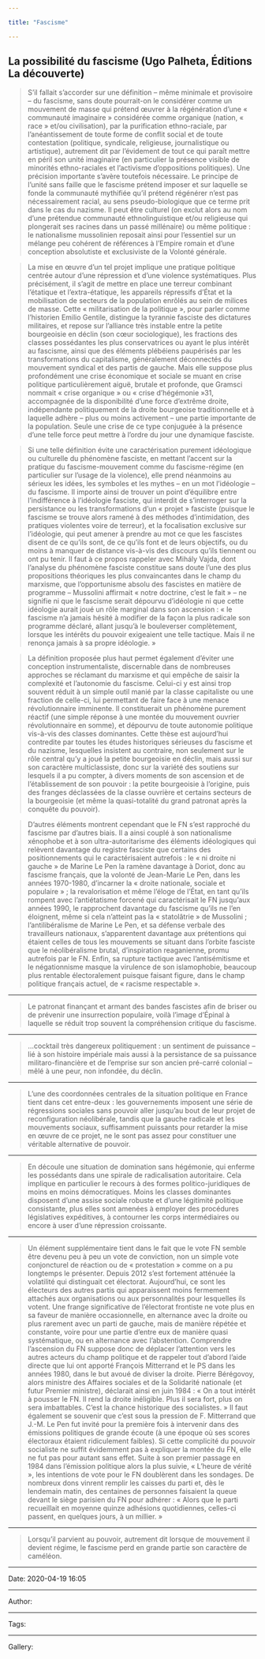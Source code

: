 ```yaml
---

title: "Fascisme"

---
```




## La possibilité du fascisme (Ugo Palheta, Éditions La découverte)



> S’il fallait s’accorder sur une définition – même minimale et provisoire – du fascisme, sans doute pourrait-on le considérer comme un mouvement de masse qui prétend œuvrer à la régénération d’une « communauté imaginaire » considérée comme organique (nation, « race » et/ou civilisation), par la purification ethno-raciale, par l’anéantissement de toute forme de conflit social et de toute contestation (politique, syndicale, religieuse, journalistique ou artistique), autrement dit par l’évidement de tout ce qui paraît mettre en péril son unité imaginaire (en particulier la présence visible de minorités ethno-raciales et l’activisme d’oppositions politiques). Une précision importante s’avère toutefois nécessaire. Le principe de l’unité sans faille que le fascisme prétend imposer et sur laquelle se fonde la communauté mythifiée qu’il prétend régénérer n’est pas nécessairement racial, au sens pseudo-biologique que ce terme prit dans le cas du nazisme. Il peut être culturel (on exclut alors au nom d’une prétendue communauté ethnolinguistique et/ou religieuse qui plongerait ses racines dans un passé millénaire) ou même politique : le nationalisme mussolinien reposait ainsi pour l’essentiel sur un mélange peu cohérent de références à l’Empire romain et d’une conception absolutiste et exclusiviste de la Volonté générale.

> La mise en œuvre d’un tel projet implique une pratique politique centrée autour d’une répression et d’une violence systématiques. Plus précisément, il s’agit de mettre en place une terreur combinant l’étatique et l’extra-étatique, les appareils répressifs d’État et la mobilisation de secteurs de la population enrôlés au sein de milices de masse. Cette « militarisation de la politique », pour parler comme l’historien Emilio Gentile, distingue la tyrannie fasciste des dictatures militaires, et repose sur l’alliance très instable entre la petite bourgeoisie en déclin (son cœur sociologique), les fractions des classes possédantes les plus conservatrices ou ayant le plus intérêt au fascisme, ainsi que des éléments plébéiens paupérisés par les transformations du capitalisme, généralement déconnectés du mouvement syndical et des partis de gauche. Mais elle suppose plus profondément une crise économique et sociale se muant en crise politique particulièrement aiguë, brutale et profonde, que Gramsci nommait « crise organique » ou « crise d’hégémonie »31, accompagnée de la disponibilité d’une force d’extrême droite, indépendante politiquement de la droite bourgeoise traditionnelle et à laquelle adhère – plus ou moins activement – une partie importante de la population. Seule une crise de ce type conjuguée à la présence d’une telle force peut mettre à l’ordre du jour une dynamique fasciste.

> Si une telle définition évite une caractérisation purement idéologique ou culturelle du phénomène fasciste, en mettant l’accent sur la pratique du fascisme-mouvement comme du fascisme-régime (en particulier sur l’usage de la violence), elle prend néanmoins au sérieux les idées, les symboles et les mythes – en un mot l’idéologie – du fascisme. Il importe ainsi de trouver un point d’équilibre entre l’indifférence à l’idéologie fasciste, qui interdit de s’interroger sur la persistance ou les transformations d’un « projet » fasciste (puisque le fascisme se trouve alors ramené à des méthodes d’intimidation, des pratiques violentes voire de terreur), et la focalisation exclusive sur l’idéologie, qui peut amener à prendre au mot ce que les fascistes disent de ce qu’ils sont, de ce qu’ils font et de leurs objectifs, ou du moins à manquer de distance vis-à-vis des discours qu’ils tiennent ou ont pu tenir. Il faut à ce propos rappeler avec Mihály Vajda, dont l’analyse du phénomène fasciste constitue sans doute l’une des plus propositions théoriques les plus convaincantes dans le champ du marxisme, que l’opportunisme absolu des fascistes en matière de programme – Mussolini affirmait « notre doctrine, c’est le fait » – ne signifie ni que le fascisme serait dépourvu d’idéologie ni que cette idéologie aurait joué un rôle marginal dans son ascension : « le fascisme n’a jamais hésité à modifier de la façon la plus radicale son programme déclaré, allant jusqu’à le bouleverser complètement, lorsque les intérêts du pouvoir exigeaient une telle tactique. Mais il ne renonça jamais à sa propre idéologie. »

> La définition proposée plus haut permet également d’éviter une conception instrumentaliste, discernable dans de nombreuses approches se réclamant du marxisme et qui empêche de saisir la complexité et l’autonomie du fascisme. Celui-ci y est ainsi trop souvent réduit à un simple outil manié par la classe capitaliste ou une fraction de celle-ci, lui permettant de faire face à une menace révolutionnaire imminente. Il constituerait un phénomène purement réactif (une simple réponse à une montée du mouvement ouvrier révolutionnaire en somme), et dépourvu de toute autonomie politique vis-à-vis des classes dominantes. Cette thèse est aujourd’hui contredite par toutes les études historiques sérieuses du fascisme et du nazisme, lesquelles insistent au contraire, non seulement sur le rôle central qu’y a joué la petite bourgeoisie en déclin, mais aussi sur son caractère multiclassiste, donc sur la variété des soutiens sur lesquels il a pu compter, à divers moments de son ascension et de l’établissement de son pouvoir : la petite bourgeoisie à l’origine, puis des franges déclassées de la classe ouvrière et certains secteurs de la bourgeoisie (et même la quasi-totalité du grand patronat après la conquête du pouvoir).


> D’autres éléments montrent cependant que le FN s’est rapproché du fascisme par d’autres biais. Il a ainsi couplé à son nationalisme xénophobe et à son ultra-autoritarisme des éléments idéologiques qui relèvent davantage du registre fasciste que certains des positionnements qui le caractérisaient autrefois : le « ni droite ni gauche » de Marine Le Pen la ramène davantage à Doriot, donc au fascisme français, que la volonté de Jean-Marie Le Pen, dans les années 1970-1980, d’incarner la « droite nationale, sociale et populaire » ; la revalorisation et même l’éloge de l’État, en tant qu’ils rompent avec l’antiétatisme forcené qui caractérisait le FN jusqu’aux années 1990, le rapprochent davantage du fascisme qu’ils ne l’en éloignent, même si cela n’atteint pas la « statolâtrie » de Mussolini ; l’antilibéralisme de Marine Le Pen, et sa défense verbale des travailleurs nationaux, s’apparentent davantage aux prétentions qui étaient celles de tous les mouvements se situant dans l’orbite fasciste que le néolibéralisme brutal, d’inspiration reaganienne, promu autrefois par le FN. Enfin, sa rupture tactique avec l’antisémitisme et le négationnisme masque la virulence de son islamophobie, beaucoup plus rentable électoralement puisque faisant figure, dans le champ politique français actuel, de « racisme respectable ».



_________




> Le patronat finançant et armant des bandes fascistes afin de briser ou de prévenir une insurrection populaire, voilà l’image d’Épinal à laquelle se réduit trop souvent la compréhension critique du fascisme.

_________





> …cocktail très dangereux politiquement : un sentiment de puissance – lié à son histoire impériale mais aussi à la persistance de sa puissance militaro-financière et de l’emprise sur son ancien pré-carré colonial – mêlé à une peur, non infondée, du déclin.

_________





> L’une des coordonnées centrales de la situation politique en France tient dans cet entre-deux : les gouvernements imposent une série de régressions sociales sans pouvoir aller jusqu’au bout de leur projet de reconfiguration néolibérale, tandis que la gauche radicale et les mouvements sociaux, suffisamment puissants pour retarder la mise en œuvre de ce projet, ne le sont pas assez pour constituer une véritable alternative de pouvoir.

_________





> En découle une situation de domination sans hégémonie, qui enferme les possédants dans une spirale de radicalisation autoritaire. Cela implique en particulier le recours à des formes politico-juridiques de moins en moins démocratiques. Moins les classes dominantes disposent d’une assise sociale robuste et d’une légitimité politique consistante, plus elles sont amenées à employer des procédures législatives expéditives, à contourner les corps intermédiaires ou encore à user d’une répression croissante.

_________





> Un élément supplémentaire tient dans le fait que le vote FN semble être devenu peu à peu un vote de conviction, non un simple vote conjoncturel de réaction ou de « protestation » comme on a pu longtemps le présenter. Depuis 2012 s’est fortement atténuée la volatilité qui distinguait cet électorat. Aujourd’hui, ce sont les électeurs des autres partis qui apparaissent moins fermement attachés aux organisations ou aux personnalités pour lesquelles ils votent. Une frange significative de l’électorat frontiste ne vote plus en sa faveur de manière occasionnelle, en alternance avec la droite ou plus rarement avec un parti de gauche, mais de manière répétée et constante, voire pour une partie d’entre eux de manière quasi systématique, ou en alternance avec l’abstention.
Comprendre l’ascension du FN suppose donc de déplacer l’attention vers les autres acteurs du champ politique et de rappeler tout d’abord l’aide directe que lui ont apporté François Mitterrand et le PS dans les années 1980, dans le but avoué de diviser la droite. Pierre Bérégovoy, alors ministre des Affaires sociales et de la Solidarité nationale (et futur Premier ministre), déclarait ainsi en juin 1984 : « On a tout intérêt à pousser le FN. Il rend la droite inéligible. Plus il sera fort, plus on sera imbattables. C’est la chance historique des socialistes. » Il faut également se souvenir que c’est sous la pression de F. Mitterrand que J.-M. Le Pen fut invité pour la première fois à intervenir dans des émissions politiques de grande écoute (à une époque où ses scores électoraux étaient ridiculement faibles). Si cette complicité du pouvoir socialiste ne suffit évidemment pas à expliquer la montée du FN, elle ne fut pas pour autant sans effet. Suite à son premier passage en 1984 dans l’émission politique alors la plus suivie, « L’heure de vérité », les intentions de vote pour le FN doublèrent dans les sondages. De nombreux dons vinrent remplir les caisses du parti et, dès le lendemain matin, des centaines de personnes faisaient la queue devant le siège parisien du FN pour adhérer : « Alors que le parti recueillait en moyenne quinze adhésions quotidiennes, celles-ci passent, en quelques jours, à un millier. »

_________



> Lorsqu’il parvient au pouvoir, autrement dit lorsque de mouvement il devient régime, le fascisme perd en grande partie son caractère de caméléon.

---

Date: 2020-04-19 16:05

---

Author:

---

Tags:

---

Gallery: